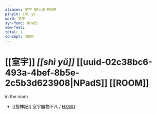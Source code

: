 ```yaml
---
aliases: 室宇 NPadS ROOM
pinyin: shì yǔ
word: 室宇
syn-func: NPadS
sem-feat: 
total: 1
concept: ROOM 
---
```

# [[室宇]] *[[shì yǔ]]*  [[uuid-02c38bc6-493a-4bef-8b5e-2c5b3d623908|NPadS]] [[ROOM]]
in the room
 - [[搜神記]] 室宇器物不凡 / [HXWD](https://hxwd.org/textview.html?location=KR3l0099_tls_016-21a.43)